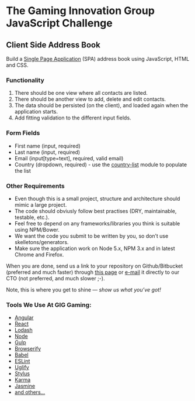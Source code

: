 # The Gaming Innovation Group JavaScript Challenge

## Client Side Address Book
Build a [Single Page Application](https://en.wikipedia.org/wiki/Single-page_application) (SPA) address book using JavaScript, HTML and CSS.

### Functionality
1. There should be one view where all contacts are listed.
1. There should be another view to add, delete and edit contacts.
1. The data should be persisted (on the client), and loaded again when the application starts.
1. Add fitting validation to the different input fields.

### Form Fields
* First name (input, required)
* Last name (input, required)
* Email (input[type=text], required, valid email)
* Country (dropdown, required) - use the [country-list](https://www.npmjs.com/package/country-list) module to populate the list

### Other Requirements
* Even though this is a small project, structure and architecture should mimic a large project.
* The code should obviusly follow best practises (DRY, maintainable, testable, etc.).
* Feel free to depend on any frameworks/libraries you think is suitable using NPM/Bower.
* We want the code you submit to be written by you, so don’t use skelletons/generators.
* Make sure the application work on Node 5.x, NPM 3.x and in latest Chrome and Firefox.

When you are done, send us a link to your repository on Github/Bitbucket (preferred and much faster) through [this page](https://www.gaminginnovationgroup.com/careers/tech/javascript-developer/149276/) or [e-mail](&#109;&#97;&#x69;&#108;&#116;&#x6f;&#x3a;&#114;&#x6f;&#x62;&#64;&#x62;&#101;&#x74;&#105;&#x74;&#x67;&#x72;&#x6f;&#117;&#112;&#46;&#99;&#111;&#109;) it directly to our CTO (not preferred, and much slower ;-).

Note, this is where you get to shine — *show us what you’ve got!*

### Tools We Use At GIG Gaming:
* [Angular](https://angularjs.org)
* [React](https://reactjs.org/)
* [Lodash](https://lodash.com)
* [Node](https://nodejs.org)
* [Gulp](http://gulpjs.com)
* [Browserify](http://browserify.org)
* [Babel](https://babeljs.io)
* [ESLint](http://eslint.org)
* [Uglify](https://github.com/mishoo/UglifyJS)
* [Stylus](http://stylus-lang.com)
* [Karma](https://karma-runner.github.io)
* [Jasmine](https://jasmine.github.io)
* [and others...](http://stackshare.io/betit-group/betit-group)
